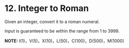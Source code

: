 # 12. Integer to Roman

Given an integer, convert it to a roman numeral.

Input is guaranteed to be within the range from 1 to 3999.

**NOTE:**
I(1)，V(5)，X(10)，L(50)，C(100)，D(500)，M(1000)